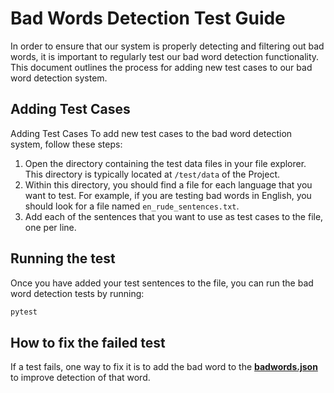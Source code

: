 # Bad Words Detection Test Guide

In order to ensure that our system is properly detecting and filtering out bad words, it is important to regularly test our bad word detection functionality. This document outlines the process for adding new test cases to our bad word detection system.

## Adding Test Cases

Adding Test Cases
To add new test cases to the bad word detection system, follow these steps:

1. Open the directory containing the test data files in your file explorer. This directory is typically located at `/test/data` of the Project.
2. Within this directory, you should find a file for each language that you want to test. For example, if you are testing bad words in English, you should look for a file named `en_rude_sentences.txt`.
3. Add each of the sentences that you want to use as test cases to the file, one per line.

## Running the test

Once you have added your test sentences to the file, you can run the bad word detection tests by running:

```sh
pytest
```

## How to fix the failed test

If a test fails, one way to fix it is to add the bad word to the **[badwords.json](../responses/badwords.json)** to improve detection of that word.
